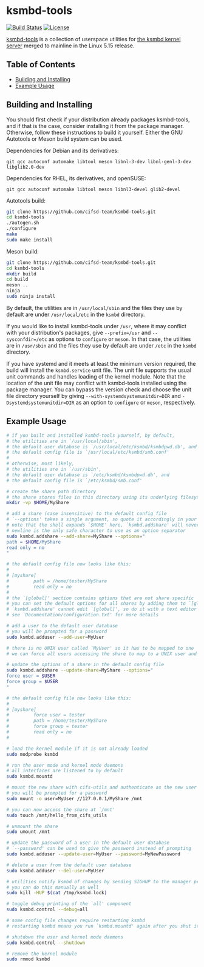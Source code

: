 # ksmbd-tools

[![Build Status](https://app.travis-ci.com/cifsd-team/ksmbd-tools.svg?branch=master)](https://app.travis-ci.com/cifsd-team/ksmbd-tools)
[![License](https://img.shields.io/badge/License-GPL_v2-blue.svg)](https://www.gnu.org/licenses/old-licenses/gpl-2.0.en.html)

[ksmbd-tools](https://github.com/cifsd-team/ksmbd-tools)
is a collection of userspace utilities for
[the ksmbd kernel server](https://www.kernel.org/doc/html/latest/filesystems/cifs/ksmbd.html)
merged to mainline in the Linux 5.15 release.

## Table of Contents

- [Building and Installing](#building-and-installing)
- [Example Usage](#example-usage)

## Building and Installing

You should first check if your distribution already packages ksmbd-tools,
and if that is the case, consider installing it from the package manager.
Otherwise, follow these instructions to build it yourself.
Either the GNU Autotools or Meson build system can be used.

Dependencies for Debian and its derivatives:
```
git gcc autoconf automake libtool meson libnl-3-dev libnl-genl-3-dev libglib2.0-dev
```

Dependencies for RHEL, its derivatives, and openSUSE:
```
git gcc autoconf automake libtool meson libnl3-devel glib2-devel
```

Autotools build:
```sh
git clone https://github.com/cifsd-team/ksmbd-tools.git
cd ksmbd-tools
./autogen.sh
./configure
make
sudo make install
```

Meson build:
```sh
git clone https://github.com/cifsd-team/ksmbd-tools.git
cd ksmbd-tools
mkdir build
cd build
meson ..
ninja
sudo ninja install
```

By default, the utilities are in `/usr/local/sbin` and the files they use by
default are under `/usr/local/etc` in the `ksmbd` directory.

If you would like to install ksmbd-tools under `/usr`, where it may conflict
with your distribution's packages, give `--prefix=/usr` and `--sysconfdir=/etc`
as options to `configure` or `meson`. In that case, the utilities are in
`/usr/sbin` and the files they use by default are under `/etc` in the `ksmbd`
directory.

If you have systemd and it meets at least the minimum version required, the
build will install the `ksmbd.service` unit file. The unit file supports the
usual unit commands and handles loading of the kernel module. Note that the
location of the unit file may conflict with ksmbd-tools installed using the
package manager. You can bypass the version check and choose the unit file
directory yourself by giving `--with-systemdsystemunitdir=DIR` and
`-Dsystemdsystemunitdir=DIR` as an option to `configure` or `meson`,
respectively.

## Example Usage

```sh
# if you built and installed ksmbd-tools yourself, by default,
# the utilities are in `/usr/local/sbin',
# the default user database is `/usr/local/etc/ksmbd/ksmbdpwd.db', and
# the default config file is `/usr/local/etc/ksmbd/smb.conf'
#
# otherwise, most likely,
# the utilities are in `/usr/sbin',
# the default user database is `/etc/ksmbd/ksmbdpwd.db', and
# the default config file is `/etc/ksmbd/smb.conf'

# create the share path directory
# the share stores files in this directory using its underlying filesystem
mkdir -vp $HOME/MyShare

# add a share (case insensitive) to the default config file
# `--options' takes a single argument, so quote it accordingly in your shell
# note that the shell expands `$HOME' here, `ksmbd.addshare' will never do it
# newline is the only safe character to use as an option separator
sudo ksmbd.addshare --add-share=MyShare --options="
path = $HOME/MyShare
read only = no
"

# the default config file now looks like this:
#
# [myshare]
#         path = /home/tester/MyShare
#         read only = no
#
# the `[global]' section contains options that are not share specific
# you can set the default options for all shares by adding them to `[global]'
# `ksmbd.addshare' cannot edit `[global]', so do it with a text editor
# see `Documentation/configuration.txt' for more details

# add a user to the default user database
# you will be prompted for a password
sudo ksmbd.adduser --add-user=MyUser

# there is no UNIX user called `MyUser' so it has to be mapped to one
# we can force all users accessing the share to map to a UNIX user and group

# update the options of a share in the default config file
sudo ksmbd.addshare --update-share=MyShare --options="
force user = $USER
force group = $USER
"

# the default config file now looks like this:
#
# [myshare]
#         force user = tester
#         path = /home/tester/MyShare
#         force group = tester
#         read only = no
#

# load the kernel module if it is not already loaded
sudo modprobe ksmbd

# run the user mode and kernel mode daemons
# all interfaces are listened to by default
sudo ksmbd.mountd

# mount the new share with cifs-utils and authenticate as the new user
# you will be prompted for a password
sudo mount -o user=MyUser //127.0.0.1/MyShare /mnt

# you can now access the share at `/mnt'
sudo touch /mnt/hello_from_cifs_utils

# unmount the share
sudo umount /mnt

# update the password of a user in the default user database
# `--password' can be used to give the password instead of prompting
sudo ksmbd.adduser --update-user=MyUser --password=MyNewPassword

# delete a user from the default user database
sudo ksmbd.adduser --del-user=MyUser

# utilities notify ksmbd of changes by sending SIGHUP to the manager process
# you can do this manually as well
sudo kill -HUP $(cat /tmp/ksmbd.lock)

# toggle debug printing of the `all' component
sudo ksmbd.control --debug=all

# some config file changes require restarting ksmbd
# restarting ksmbd means you run `ksmbd.mountd' again after you shut it down

# shutdown the user and kernel mode daemons
sudo ksmbd.control --shutdown

# remove the kernel module
sudo rmmod ksmbd
```
